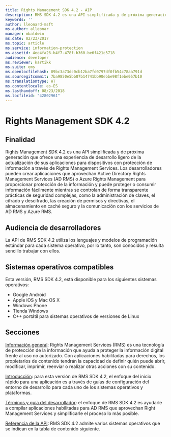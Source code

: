 ```yaml
---
title: Rights Management SDK 4.2 - AIP
description: RMS SDK 4.2 es una API simplificada y de próxima generación que ofrece una experiencia de desarrollo ligero de la actualización de sus aplicaciones para dispositivos con tecnología de Rights Management.
keywords: ''
author: lleonard-msft
ms.author: alleonar
manager: mbaldwin
ms.date: 02/23/2017
ms.topic: article
ms.service: information-protection
ms.assetid: 4ee4fa26-b4f7-478f-b360-be6f421c5718
audience: developer
ms.reviewer: kartikk
ms.suite: ems
ms.openlocfilehash: 09bc3a73dc0cb12ba7fd0797df0fb54c78aa791d
ms.sourcegitcommit: 7ba9850e5bb07b14741bb90ebbe98f1ebe057b10
ms.translationtype: HT
ms.contentlocale: es-ES
ms.lasthandoff: 08/23/2018
ms.locfileid: "42802961"
---
```

# <a name="rights-management-sdk-42"></a>Rights Management SDK 4.2

## <a name="purpose"></a>Finalidad

Rights Management SDK 4.2 es una API simplificada y de próxima generación que ofrece una experiencia de desarrollo ligero de la actualización de sus aplicaciones para dispositivos con protección de información a través de Rights Management Services. Los desarrolladores pueden crear aplicaciones que aprovechan Active Directory Rights Management Services (AD RMS) o Azure Rights Management para proporcionar protección de la información y puede proteger o consumir información fácilmente mientras se controlan de forma transparente prácticas de seguridad complejas, como la administración de claves, el cifrado y descifrado, las creación de permisos y directivas, el almacenamiento en caché seguro y la comunicación con los servicios de AD RMS y Azure RMS.

## <a name="developer-audience"></a>Audiencia de desarrolladores

La API de RMS SDK 4.2 utiliza los lenguajes y modelos de programación estándar para cada sistema operativo, por lo tanto, son conocidos y resulta sencillo trabajar con ellos.

## <a name="supported-operating-systems"></a>Sistemas operativos compatibles

Esta versión, RMS SDK 4.2, está disponible para los siguientes sistemas operativos:

- Google Android
- Apple iOS y Mac OS X
- Windows Phone
- Tienda Windows
- C++ portátil para sistemas operativos de versiones de Linux

## <a name="sections"></a>Secciones

[Información general](overview.md): Rights Management Services (RMS) es una tecnología de protección de la información que ayuda a proteger la información digital frente al uso no autorizado. Con aplicaciones habilitadas para derechos, los propietarios de contenido tendrán la capacidad de definir quién puede abrir, modificar, imprimir, reenviar o realizar otras acciones con su contenido.

[Introducción](get-started.md): para esta versión de RMS SDK 4.2, el enfoque del inicio rápido para una aplicación es a través de guías de configuración del entorno de desarrollo para cada uno de los sistemas operativos y plataformas.

[Términos y guía del desarrollador](core-concepts.md): el enfoque de RMS SDK 4.2 es ayudarle a compilar aplicaciones habilitadas para AD RMS que aprovechan Right Management Services y simplificarle el proceso lo más posible.

[Referencia de la API](api-reference-4-2.md): RMS SDK 4.2 admite varios sistemas operativos que se indican en la tabla de contenido siguiente.

